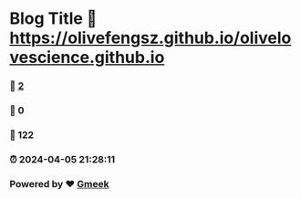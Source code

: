 # Blog Title :link: https://olivefengsz.github.io/olivelovescience.github.io 
### :page_facing_up: [2](https://olivefengsz.github.io/olivelovescience.github.io/tag.html) 
### :speech_balloon: 0 
### :hibiscus: 122 
### :alarm_clock: 2024-04-05 21:28:11 
### Powered by :heart: [Gmeek](https://github.com/Meekdai/Gmeek)
